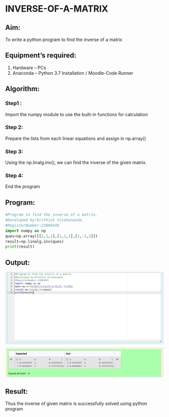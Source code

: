 # INVERSE-OF-A-MATRIX
## Aim:
To write a python program to find the inverse of a matrix
## Equipment’s required:
1. 	Hardware – PCs
2. 	Anaconda – Python 3.7 Installation / Moodle-Code Runner
## Algorithm:
### Step1 : 
Import the numpy module to use the built-in functions for calculation
### Step 2: 
Prepare the lists from each linear equations and assign in np.array() 
### Step 3:
 Using the np.linalg.inv(), we can find the inverse of the given matrix. 
### Step 4: 
End the program

## Program:
```python 
#Program to find the inverse of a matrix.
#Developed by:Krithick Vivekananda
#RegisterNumber:23009445
import numpy as np
ques=np.array([[2,1,1],[1,1,1],[1,-1,2]])
result=np.linalg.inv(ques)
print(result)
```
## Output:
![Output](inv.png)
## Result:
Thus the inverse of given matrix is successfully solved using python program

